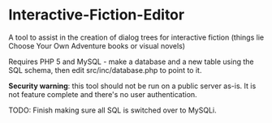 Interactive-Fiction-Editor
==========================

A tool to assist in the creation of dialog trees for interactive fiction (things lie Choose Your Own Adventure books or visual novels)

Requires PHP 5 and MySQL - make a database and a new table using the SQL schema, then edit src/inc/database.php to point to it.

**Security warning**: this tool should not be run on a public server as-is. It is not feature complete and there's no user authentication.

TODO: Finish making sure all SQL is switched over to MySQLi.
